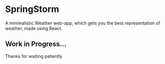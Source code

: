 # SpringStorm
A minimalistic Weather web-app, which gets you the best representation of weather, made using React.



## Work in Progress...
Thanks for waiting patiently
